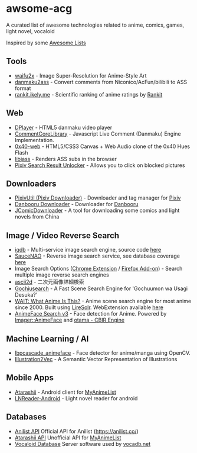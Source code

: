 # awsome-acg
A curated list of awesome technologies related to anime, comics, games, light novel, vocaloid

Inspired by some [Awesome Lists](https://github.com/sindresorhus/awesome)

## Tools
 * [waifu2x](https://github.com/nagadomi/waifu2x) - Image Super-Resolution for Anime-Style Art
 * [danmaku2ass](https://github.com/m13253/danmaku2ass) - Convert comments from Niconico/AcFun/bilibili to ASS format
 * [rankit.ikely.me](http://rankit.ikely.me/) - Scientific ranking of anime ratings by [Rankit](https://github.com/wattlebird/ranking)

## Web
 * [DPlayer](https://github.com/DIYgod/DPlayer) - HTML5 danmaku video player
 * [CommentCoreLibrary](https://github.com/jabbany/CommentCoreLibrary) - Javascript Live Comment (Danmaku) Engine Implementation.
 * [0x40-web](https://github.com/mon/0x40-web) - HTML5/CSS3 Canvas + Web Audio clone of the 0x40 Hues Flash
 * [libjass](https://github.com/Arnavion/libjass) - Renders ASS subs in the browser
 * [Pixiv Search Result Unlocker](https://github.com/soruly/Pixiv-Search-Result-Unlocker) - Allows you to click on blocked pictures

## Downloaders
 * [PixivUtil (Pixiv Downloader)](https://github.com/Nandaka/PixivUtil2) - Downloader and tag manager for [Pixiv](http://www.pixiv.net/)
 * [Danbooru Downloader](https://github.com/Nandaka/DanbooruDownloader) - Downloader for [Danbooru](https://danbooru.donmai.us/)
 * [JComicDownloader](https://github.com/abc9070410/JComicDownloader) - A tool for downloading some comics and light novels from China

## Image / Video Reverse Search
 * [iqdb](https://iqdb.org/) - Multi-service image search engine, source code [here](https://iqdb.org/code/)
 * [SauceNAO](https://saucenao.com/) - Reverse image search service, see database coverage [here](https://saucenao.com/status.html)
 * Image Search Options ([Chrome Extension](https://chrome.google.com/webstore/detail/image-search-options/kljmejbpilkadikecejccebmccagifhl) / [Firefox Add-on](https://addons.mozilla.org/en-US/firefox/addon/image-search-options/)) - Search multiple image reverse search engines
 * [ascii2d](http://www.ascii2d.net/) - 二次元画像詳細検索
 * [Gochiusearch](https://github.com/ksasao/Gochiusearch) - A Fast Scene Search Engine for 'Gochuumon wa Usagi Desuka?'
 * [WAIT: What Anime Is This?](https://github.com/soruly/whatanime.ga) - Anime scene search engine for most anime since 2000. Built using [LireSolr](https://bitbucket.org/dermotte/liresolr). WebExtension available [here](https://github.com/soruly/whatanime.ga-WebExtension)
 * [AnimeFace Search v3](http://animeface3.libotama.so/) - Face detection for Anime. Powered by [Imager::AnimeFace](http://anime.udp.jp/imager-animeface.html) and [otama - CBIR Engine](https://github.com/nagadomi/otama)

## Machine Learning / AI
 * [lbpcascade_animeface](https://github.com/nagadomi/lbpcascade_animeface) - Face detector for anime/manga using OpenCV.
 * [Illustration2Vec](http://illustration2vec.net/) - A Semantic Vector Representation of Illustrations

## Mobile Apps
 * [Atarashii](https://github.com/AnimeNeko/Atarashii) - Android client for [MyAnimeList](http://myanimelist.net/)
 * [LNReader-Android](https://github.com/calvinaquino/LNReader-Android) - Light novel reader for android

## Databases
 * [Anilist API](https://github.com/joshstar/AniList-API-Docs) Official API for Anilist (https://anilist.co/)
 * [Atarashii API](https://bitbucket.org/ratan12/atarashii-api) Unofficial API for [MyAnimeList](http://myanimelist.net/)
 * [Vocaloid Database](https://github.com/VocaDB/vocadb) Server software used by [vocadb.net](http://vocadb.net/)
